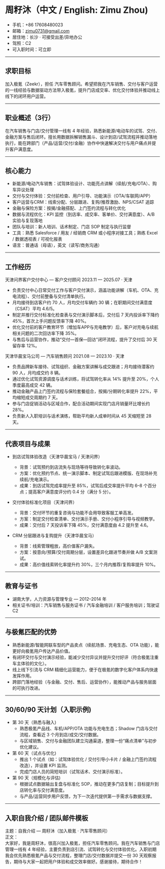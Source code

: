 # 周籽沐（中文 / English: Zimu Zhou)
- 手机：+86 17608480023  
- 邮箱：zimu0731@gmail.com  
- 居住地：长沙 · 可接受出差/异地办公  
- 驾照：C2  
- 可入职时间：可立即

---

## 求职目标
加入极氪（Zeekr），担任 汽车零售顾问。希望把我在汽车销售、交付与客户运营的一线经验与数据驱动方法带入极氪，提升门店成交率、优化交付体验并推动线上线下的闭环用户运营。

---

## 职业概述（3行）
在汽车销售与门店/交付管理一线有 4 年经验，熟悉新能源/电动车的试驾、交付、金融方案与售后闭环。擅长用数据拆解销售漏斗、设计到店/试驾流程并推动落地执行，能在跨部门（产品/运营/交付/金融）协作中快速解决交付与用户痛点并提升客户满意度。

---

## 核心能力
- 新能源/电动汽车销售：试驾体验设计、功能亮点讲解（续航/充电/OTA）、购车异议处理  
- 交付与交付体验：交付前检查、用户引导、功能演示（OTA/车联网/APP）  
- 客户运营与CRM：线索分配、分层跟进、复购/推荐激励、NPS/CSAT 追踪  
- 金融与保险方案：按揭/金融搭配、上门签约流程与转化优化  
- 数据与流程优化：KPI 监控（到店率、成交率、客单价、交付满意度）、A/B 实验与复现落地  
- 团队与培训：新人培训、话术制定、门店 SOP 制定与执行监督  
- 工具：熟悉 Salesforce / 用友 / 经销商 CRM 或小程序对接工具；熟练 Excel / 数据透视表 / 可视化报表  
- 语言：普通话（母语），英文（读写/商务沟通）

---

## 工作经历

天津问界客户交付中心 — 客户交付顾问
2023.11 — 2025.07 · 天津
- 负责交付中心日常交付工作与客户交付演示，涵盖功能讲解（车机、OTA、充电流程）、交付前整备与交付清单执行。  
- 月均接待到店客户约 70 人，月均交付车辆约 30 辆；在职期间交付满意度（CSAT）平均 4.6/5。  
- 制定并推行交付标准化检查表与交付演示脚本后，交付后 7 天内投诉率下降约 45%，首次上手问题反馈率下降 40%。  
- 优化交付前的客户教育环节（增加车APP与充电教学）后，客户对充电与续航相关问题的二次回访率下降 35%。  
- 与售后与运营协作，推动“交付—首保—回访”闭环流程，提升了交付后 30 天留存率 12%。

天津华晨宝马公司 — 汽车销售顾问
2021.08 — 2023.10 · 天津
- 负责品牌新车接待、试驾组织、金融方案讲解与成交跟进；月均接待潜客约 90 人，月均成交约 8 辆。  
- 通过优化试驾资源调度与话术训练，将试驾转化率从 14% 提升至 20%，个人季度最高成交 42 辆。  
- 推动金融产品上门签约流程与保险套餐组合，按揭/分期转化率提升 22%，平均缩短成交周期约 7 天。  
- 参与门店促销活动与区域合作，配合活动期间实现门店月销量环比增长约 28%。  
- 负责新人入职培训与话术演练，帮助平均新人成单时间从 45 天缩短至 28 天。

---

## 代表项目与成果
- 到店试驾体验改造（天津华晨宝马 / 天津问界）  
  - 背景：试驾预约到店流失与现场等待导致转化率波动。  
  - 方案：优化预约节点、统一演示脚本、制定试驾后跟进模版、在现场补充续航/充电演示。  
  - 成果：到店试驾完成率提升至 85%，试驾后成交率提升平均 6–8 个百分点；提高客户满意度评分约 0.4 分（满分 5 分）。

- 交付体验标准化项目（天津问界）  
  - 背景：交付环节的重复咨询与功能不会用导致客服工单高发。  
  - 方案：制定交付检查清单、交付演示手册、交付小程序引导与视频教学。  
  - 成果：交付后 7 天投诉率下降 45%，交付满意度由 4.2 提升至 4.6。

- CRM 分层跟进与复购提升（天津华晨宝马）  
  - 背景：线索管理粗放，高价值客户漏失。  
  - 方案：按意向/预算/交付周期分层，设置差异化跟进节奏并做 A/B 文案测试。  
  - 成果：高价值线索转化率提升约 30%，三个月内推荐/复购率提升 10%。

---

## 教育与证书
- 湖南大学，人力资源与管理专业 — 2012–2014 年  
- 相关证书/培训：汽车销售与服务证书 / 汽车金融培训 / 客户服务培训；驾驶证 C2

---

## 与极氪匹配的优势
- 熟悉新能源/智能网联车型的产品卖点（续航场景、充电生态、OTA 功能），能更好向极氪用户传达产品价值。  
- 有闭环交付与交付演示经验，能减少交付异议并提升交付好评（符合极氪注重车主体验的文化）。  
- 线上线下引流与 CRM 精细化运营能力，便于在极氪的数字化客户体系内快速发挥作用。  
- 跨部门落地经验（与金融、交付、售后、运营协作），能推动产品与服务层面的可执行改进。

---

## 30/60/90 天计划（入职示例)
- 第 30 天（熟悉与融入)  
  - 熟悉极氪产品线、车机/APP/OTA 功能与充电生态；Shadow 门店与交付流程，查看近 3 个月到店/成交/交付数据。  
  - 与区域销售、交付与金融团队建立沟通渠道，整理一份“痛点清单”与初步优化建议。  
- 第 60 天（试点与优化)  
  - 推出 1 个试点（如：试驾体验优化 / 交付引导小卡片 / 金融上门签约流程改造），并设置 KPI 监测。  
  - 完成门店人员的简短培训（试驾话术、交付演示标准）。  
- 第 90 天（规模化与评估)  
  - 根据试点数据输出复盘与标准化 SOP，推动在更多门店复制；目标提升到店转化率与交付满意度。  
  - 与产品/运营同步用户反馈，为下一次迭代提供第一手需求与数据支撑。

---

## 入职自我介绍 / 团队邮件模板
主题：自我介绍 — 周籽沐（加入极氪 · 汽车零售顾问）  
正文：  
大家好，我是周籽沐，很高兴加入极氪，担任汽车零售顾问。我在汽车销售与门店管理一线有 4 年经验，主要负责到店引流、试驾转化与交付体验优化。入职初期我会优先熟悉极氪产品与交付流程，整理门店/交付数据并提交一份 30 天观察报告，期待与大家一起把用户体验和成交效率做好。感谢接待，期待合作！